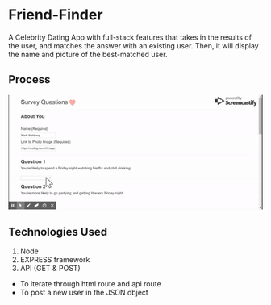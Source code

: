 # Friend-Finder
A Celebrity Dating App with full-stack features that takes in the results of the user, and matches the answer with an existing user.
Then, it will display the name and picture of the best-matched user. 

## Process
![](images/friend.gif)


## Technologies Used
1. Node
2. EXPRESS framework
3. API (GET & POST)
* To iterate through html route and api route
* To post a new user in the JSON object 
